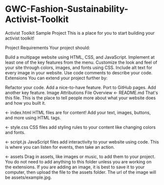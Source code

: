 # GWC-Fashion-Sustainability-Activist-Toolkit
Activist Toolkit Sample Project
This is a place for you to start building your activist toolkit!

Project Requirements
Your project should:

Build a multipage website using HTML, CSS, and JavaScript.
Implement at least one of the key features from the menu.
Customize the look and feel of your site through colors, images, and fonts using CSS.
Include alt text for every image in your website.
Use code comments to describe your code.
Extensions
You can extend your project further by:

Refactor your code.
Add a nice-to-have feature.
Port to GitHub pages.
Add another key feature.
Image Attributions
File Overview
← README.md
That's this file. This is the place to tell people more about what your website does and how you built it.

← index.html
HTML files are for content! Add your text, images, buttons, and more using HTML tags.

← style.css
CSS files add styling rules to your content like changing colors and fonts.

← script.js
JavaScript files add interactivity to your website using code. This is where you can listen for events, then take an action.

← assets
Drag in assets, like images or music, to add them to your project. You do not need to add anything to this folder unless you are working on the extensions. If you are adding an image, it is best to save it to your computer, then upload the file to the assets folder. The url of the image will be assets/example.jpg.
